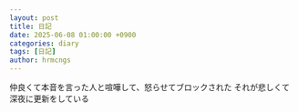 ```yaml
---
layout: post
title: 日記
date: 2025-06-08 01:00:00 +0900
categories: diary
tags: [日記]
author: hrmcngs
---
```

仲良くて本音を言った人と喧嘩して、怒らせてブロックされた
それが悲しくて深夜に更新をしている
